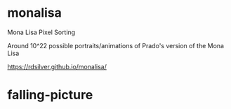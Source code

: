 # monalisa
Mona Lisa Pixel Sorting

Around 10^22 possible portraits/animations of Prado's version of the Mona Lisa

https://rdsilver.github.io/monalisa/
# falling-picture
